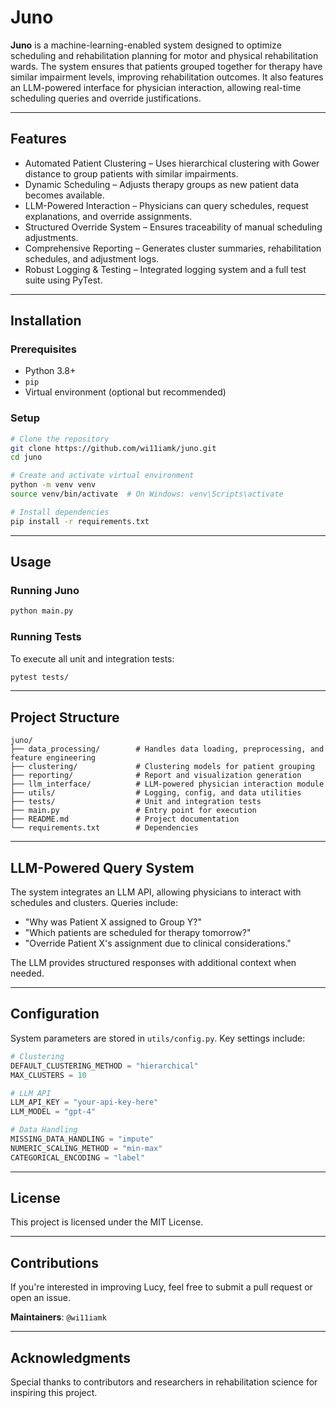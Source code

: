 # Juno

**Juno** is a machine-learning-enabled system designed to optimize scheduling and rehabilitation planning for motor and physical rehabilitation wards. The system ensures that patients grouped together for therapy have similar impairment levels, improving rehabilitation outcomes. It also features an LLM-powered interface for physician interaction, allowing real-time scheduling queries and override justifications.

---

## **Features**

- Automated Patient Clustering – Uses hierarchical clustering with Gower distance to group patients with similar impairments.
- Dynamic Scheduling – Adjusts therapy groups as new patient data becomes available.
- LLM-Powered Interaction – Physicians can query schedules, request explanations, and override assignments.
- Structured Override System – Ensures traceability of manual scheduling adjustments.
- Comprehensive Reporting – Generates cluster summaries, rehabilitation schedules, and adjustment logs.
- Robust Logging & Testing – Integrated logging system and a full test suite using PyTest.

---

## **Installation**

### **Prerequisites**
- Python 3.8+
- `pip`
- Virtual environment (optional but recommended)

### **Setup**
```sh
# Clone the repository
git clone https://github.com/wi11iamk/juno.git
cd juno

# Create and activate virtual environment
python -m venv venv
source venv/bin/activate  # On Windows: venv\Scripts\activate

# Install dependencies
pip install -r requirements.txt
```

---

## **Usage**

### **Running Juno**
```sh
python main.py
```

### **Running Tests**
To execute all unit and integration tests:
```sh
pytest tests/
```

---

## **Project Structure**
```plaintext
juno/
├── data_processing/        # Handles data loading, preprocessing, and feature engineering
├── clustering/             # Clustering models for patient grouping
├── reporting/              # Report and visualization generation
├── llm_interface/          # LLM-powered physician interaction module
├── utils/                  # Logging, config, and data utilities
├── tests/                  # Unit and integration tests
├── main.py                 # Entry point for execution
├── README.md               # Project documentation
└── requirements.txt        # Dependencies
```

---

## **LLM-Powered Query System**
The system integrates an LLM API, allowing physicians to interact with schedules and clusters. Queries include:
- "Why was Patient X assigned to Group Y?"
- "Which patients are scheduled for therapy tomorrow?"
- "Override Patient X's assignment due to clinical considerations."

The LLM provides structured responses with additional context when needed.

---

## **Configuration**
System parameters are stored in `utils/config.py`. Key settings include:
```python
# Clustering
DEFAULT_CLUSTERING_METHOD = "hierarchical"
MAX_CLUSTERS = 10

# LLM API
LLM_API_KEY = "your-api-key-here"
LLM_MODEL = "gpt-4"

# Data Handling
MISSING_DATA_HANDLING = "impute"
NUMERIC_SCALING_METHOD = "min-max"
CATEGORICAL_ENCODING = "label"
```

---

## **License**
This project is licensed under the MIT License.

---

## Contributions
If you're interested in improving Lucy, feel free to submit a pull request or open an issue.

**Maintainers**: `@wi11iamk`

---

## **Acknowledgments**
Special thanks to contributors and researchers in rehabilitation science for inspiring this project.
